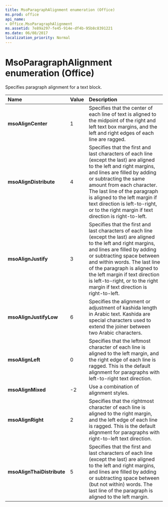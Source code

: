 ```yaml
---
title: MsoParagraphAlignment enumeration (Office)
ms.prod: office
api_name:
- Office.MsoParagraphAlignment
ms.assetid: 7e89a297-fe45-914e-df4b-95b8c8391221
ms.date: 06/08/2017
localization_priority: Normal
---
```



# MsoParagraphAlignment enumeration (Office)

Specifies paragraph alignment for a text block.



|Name|Value|Description|
|:-----|:-----|:-----|
|**msoAlignCenter**|1|Specifies that the center of each line of text is aligned to the midpoint of the right and left text box margins, and the left and right edges of each line are ragged.|
|**msoAlignDistribute**|4|Specifies that the first and last characters of each line (except the last) are aligned to the left and right margins, and lines are filled by adding or subtracting the same amount from each character. The last line of the paragraph is aligned to the left margin if text direction is left-to-right, or to the right margin if text direction is right-to-left.|
|**msoAlignJustify**|3|Specifies that the first and last characters of each line (except the last) are aligned to the left and right margins, and lines are filled by adding or subtracting space between and within words. The last line of the paragraph is aligned to the left margin if text direction is left-to-right, or to the right margin if text direction is right-to-left.|
|**msoAlignJustifyLow**|6|Specifies the alignment or adjustment of kashida length in Arabic text. Kashida are special characters used to extend the joiner between two Arabic characters.|
|**msoAlignLeft**|0|Specifies that the leftmost character of each line is aligned to the left margin, and the right edge of each line is ragged. This is the default alignment for paragraphs with left-to-right text direction.|
|**msoAlignMixed**|-2|Use a combination of alignment styles.|
|**msoAlignRight**|2|Specifies that the rightmost character of each line is aligned to the right margin, and the left edge of each line is ragged. This is the default alignment for paragraphs with right-to-left text direction.|
|**msoAlignThaiDistribute**|5|Specifies that the first and last characters of each line (except the last) are aligned to the left and right margins, and lines are filled by adding or subtracting space between (but not within) words. The last line of the paragraph is aligned to the left margin.|

